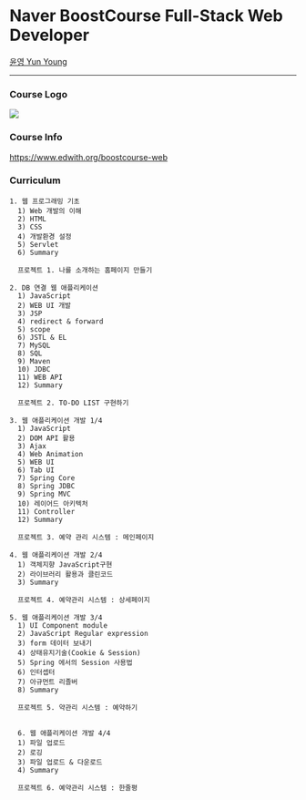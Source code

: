 # Naver BoostCourse Full-Stack Web Developer

[윤영 Yun Young](https://github.com/yunyoung1819)

---------------------------------------------------------

### Course Logo
<img src="D://workspace-sts-3.8.2.RELEASE_STUDY/naver_boostcourse_web/src/main/webapp/WEB-INF/images/edwith.logo.png" with="300" height="auto">

### Course Info
https://www.edwith.org/boostcourse-web

### Curriculum
```
1. 웹 프로그래밍 기초
  1) Web 개발의 이해 
  2) HTML 
  3) CSS 
  4) 개발환경 설정 
  5) Servlet 
  6) Summary
  
  프로젝트 1. 나를 소개하는 홈페이지 만들기

2. DB 연결 웹 애플리케이션
  1) JavaScript
  2) WEB UI 개발
  3) JSP 
  4) redirect & forward
  5) scope
  6) JSTL & EL 
  7) MySQL
  8) SQL
  9) Maven
  10) JDBC
  11) WEB API
  12) Summary
  
  프로젝트 2. TO-DO LIST 구현하기
  
3. 웹 애플리케이션 개발 1/4
  1) JavaScript
  2) DOM API 활용
  3) Ajax
  4) Web Animation
  5) WEB UI
  6) Tab UI 
  7) Spring Core
  8) Spring JDBC
  9) Spring MVC
  10) 레이어드 아키텍처
  11) Controller
  12) Summary
  
  프로젝트 3. 예약 관리 시스템 : 메인페이지
  
4. 웹 애플리케이션 개발 2/4
  1) 객체지향 JavaScript구현
  2) 라이브러리 활용과 클린코드
  3) Summary
  
  프로젝트 4. 예약관리 시스템 : 상세페이지
  
5. 웹 애플리케이션 개발 3/4
  1) UI Component module
  2) JavaScript Regular expression
  3) form 데이터 보내기
  4) 상태유지기술(Cookie & Session)
  5) Spring 에서의 Session 사용법
  6) 인터셉터
  7) 아규먼트 리졸버 
  8) Summary
  
  프로젝트 5. 약관리 시스템 : 예약하기
  
 
  6. 웹 애플리케이션 개발 4/4
  1) 파일 업로드
  2) 로깅
  3) 파일 업로드 & 다운로드
  4) Summary
  
  프로젝트 6. 예약관리 시스템 : 한줄평
  ```
